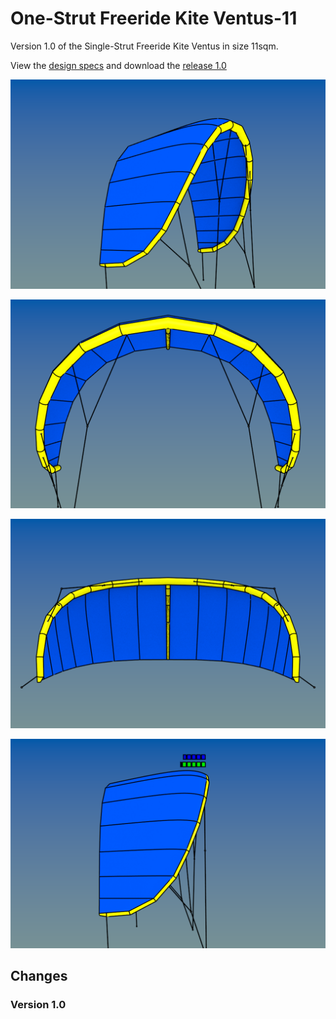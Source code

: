 # One-Strut Freeride Kite Ventus-11
Version 1.0 of the Single-Strut Freeride Kite Ventus in size 11sqm.

View the [design specs](https://github.com/wingworks/Ventus-11/blob/master/Ventus-11.kite) and download the [release 1.0](https://github.com/wingworks/Ventus-11/releases) 

![Kite 3D preview](https://github.com/wingworks/Ventus-11/blob/master/Ventus-11_perspective.png)  

![Kite 3D preview](https://github.com/wingworks/Ventus-11/blob/master/Ventus-11_front.png)

![Kite 3D preview](https://github.com/wingworks/Ventus-11/blob/master/Ventus-11_bottom.png)

![Kite 3D preview](https://github.com/wingworks/Ventus-11/blob/master/Ventus-11_right.png)

## Changes
### Version 1.0

